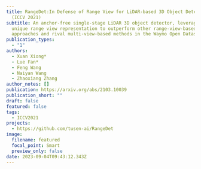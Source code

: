 ```yaml
---
title: RangeDet:In Defense of Range View for LiDAR-based 3D Object Detection
  (ICCV 2021)
subtitle: An anchor-free single-stage LiDAR 3D object detector, leverages a
  unique range view representation to outperform other range-view-based
  approaches and rival multi-view-based methods in the Waymo Open Dataset.
publication_types:
  - "1"
authors:
  - Xuan Xiong*
  - Lue Fan*
  - Feng Wang
  - Naiyan Wang
  - Zhaoxiang Zhang
author_notes: []
publication: https://arxiv.org/abs/2103.10039
publication_short: ""
draft: false
featured: false
tags:
  - ICCV2021
projects:
  - https://github.com/tusen-ai/RangeDet
image:
  filename: featured
  focal_point: Smart
  preview_only: false
date: 2023-09-04T09:43:12.343Z
---
```

